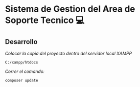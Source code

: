 
# Sistema de Gestion del Area de Soporte Tecnico :computer:

## Desarrollo

_Colocar la copia del proyecto dentro del servidor local XAMPP_
```
C:/xampp/htdocs
```

_Correr el comando:_ 
```
composer update
``` 